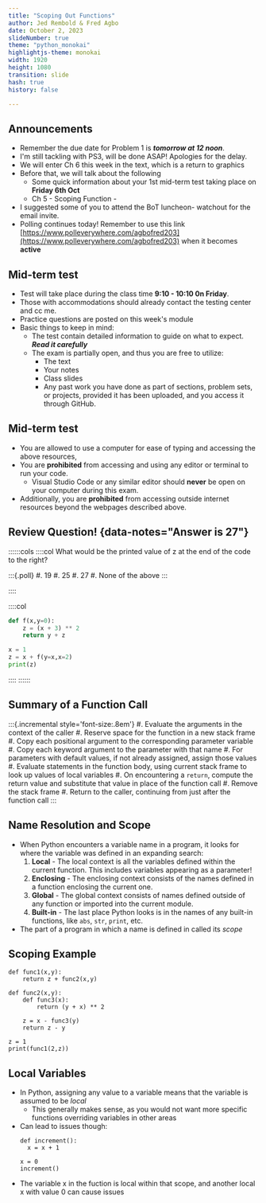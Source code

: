 ```yaml
---
title: "Scoping Out Functions"
author: Jed Rembold & Fred Agbo
date: October 2, 2023
slideNumber: true
theme: "python_monokai"
highlightjs-theme: monokai
width: 1920
height: 1080
transition: slide
hash: true
history: false

---
```



## Announcements
- Remember the due date for Problem 1 is ***tomorrow at 12 noon***.
- I'm still tackling with PS3, will be done ASAP! Apologies for the delay.
- We will enter Ch 6 this week in the text, which is a return to graphics
- Before that, we will talk about the following  
	- Some quick information about your 1st mid-term test taking place on **Friday 6th Oct**
	- Ch 5 - Scoping Function - 
- I suggested some of you to attend the BoT luncheon- watchout for the email invite.
- Polling continues today! Remember to use this link [https://www.polleverywhere.com/agbofred203](https://www.polleverywhere.com/agbofred203) when it becomes **active**



<!--
## Wordle Tidbits
- Two useful ideas for Wordle:
	- You can check if an individual element is in a particular sequence of elements using the `in` keyword
	  
	  ```python
	  "1" in "12345"
	  ```
	  - Always returns a boolean (True/False)
	- You can change the case of all letters in a string using `upper()` or `lower()` methods
	  
	  ```python
	  lowered = "ABCDEF".lower()
	  uppered = "abcDEF".upper()
	  ```
	  - The method returns a **new** string, so make sure you assign it to something
-->
## Mid-term test
- Test will take place during the class time **9:10 - 10:10 0n Friday**.
- Those with accommodations should already contact the testing center and cc me.
- Practice questions are posted on this week's module
- Basic things to keep in mind:
	- The test contain detailed information to guide on what to expect. ***Read it carefully***
	- The exam is partially open, and thus you are free to utilize:
		- The text
		- Your notes
		- Class slides
		- Any past work you have done as part of sections, problem sets, or projects, provided it has been uploaded, and you access it through GitHub.

## Mid-term test 		
- You are allowed to use a computer for ease of typing and accessing the above resources, 
- You are **prohibited** from accessing and using any editor or terminal to run your code. 
	- Visual Studio Code or any similar editor should **never** be open on your computer during this exam. 
- Additionally, you are **prohibited** from accessing outside internet resources beyond the webpages described above.


## Review Question! {data-notes="Answer is 27"}

::::::cols
::::col
What would be the printed value of z at the end of the code to the right?

:::{.poll}
#. 19
#. 25
#. 27
#. None of the above
:::

::::

::::col
```python
def f(x,y=0):
	z = (x + 3) ** 2
	return y + z

x = 1
z = x + f(y=x,x=2)
print(z)

```

::::
::::::

## Summary of a Function Call 

:::{.incremental style='font-size:.8em'}
#. Evaluate the arguments in the context of the caller
#. Reserve space for the function in a new stack frame
#. Copy each positional argument to the corresponding parameter variable
#. Copy each keyword argument to the parameter with that name
#. For parameters with default values, if not already assigned, assign those values
#. Evaluate statements in the function body, using current stack frame to look up values of local variables
#. On encountering a `return`, compute the return value and substitute that value in place of the function call
#. Remove the stack frame
#. Return to the caller, continuing from just after the function call
:::


## Name Resolution and Scope
- When Python encounters a variable name in a program, it looks for where the variable was defined in an expanding search:
	1. **Local** - The local context is all the variables defined within the current function. This includes variables appearing as a parameter!
	2. **Enclosing** - The enclosing context consists of the names defined in a function enclosing the current one.
	3. **Global** - The global context consists of names defined outside of any function or imported into the current module.
	4. **Built-in** - The last place Python looks is in the names of any built-in functions, like `abs`, `str`, `print`, etc.
- The part of a program in which a name is defined in called its _scope_

## Scoping Example
```{.python data-line-numbers="" style='max-height:900px'}
def func1(x,y):
	return z + func2(x,y)

def func2(x,y):
	def func3(x):
		return (y + x) ** 2

	z = x - func3(y)
	return z - y

z = 1
print(func1(2,z))
```

## Local Variables
- In Python, assigning any value to a variable means that the variable is assumed to be _local_
	- This generally makes sense, as you would not want more specific functions overriding variables in other areas
- Can lead to issues though:
  ```{.python .badcode}
  def increment():
  	x = x + 1
  
  x = 0
  increment()
  ```
- The variable x in the fuction is local within that scope, and another local x with value 0 can cause issues

